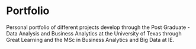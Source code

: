 # Portfolio
Personal portfolio of different projects develop through the Post Graduate  - Data Analysis and Business Analytics at the University of Texas through Great Learning and the MSc in Business Analytics and Big Data at IE.
